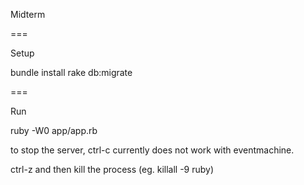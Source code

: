 Midterm


===

Setup

bundle install
rake db:migrate

===

Run

ruby -W0 app/app.rb

to stop the server, ctrl-c currently does not work with eventmachine.

ctrl-z and then kill the process (eg. killall -9 ruby)
